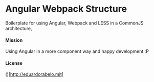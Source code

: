 # Angular Webpack Structure

Boilerplate for using Angular, Webpack and LESS in a CommonJS architecture,

#### Mission

Using Angular in a more component way and happy development :P


#### License

()[http://eduardorabelo.mit]
